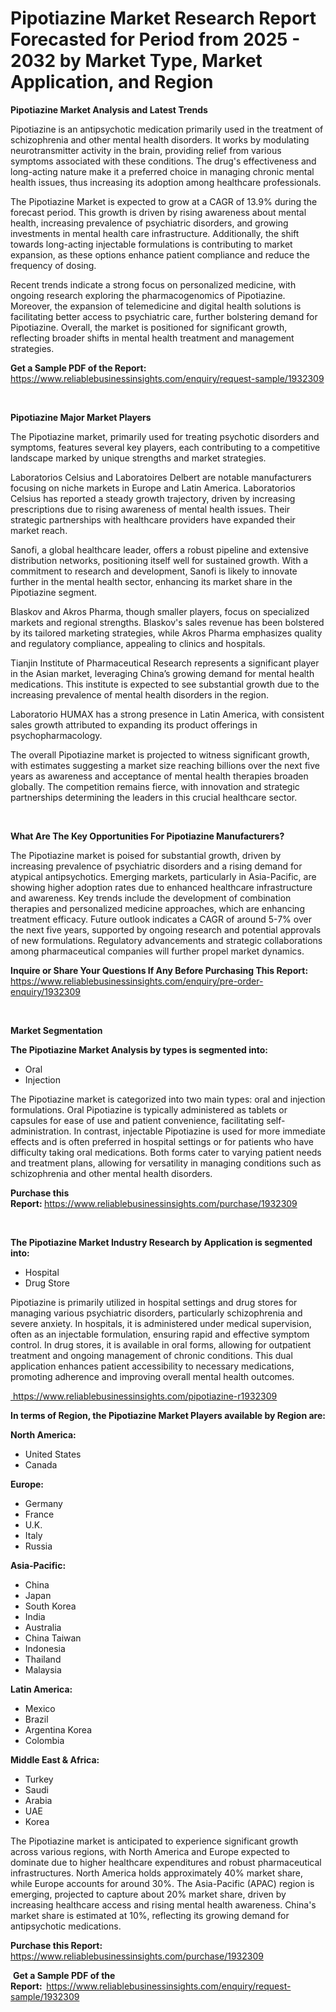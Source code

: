 <p><h1>Pipotiazine Market Research Report Forecasted for Period from 2025 -  2032 by Market Type, Market Application, and Region</h1></p><p><strong>Pipotiazine Market Analysis and Latest Trends</strong></p>
<p><p>Pipotiazine is an antipsychotic medication primarily used in the treatment of schizophrenia and other mental health disorders. It works by modulating neurotransmitter activity in the brain, providing relief from various symptoms associated with these conditions. The drug's effectiveness and long-acting nature make it a preferred choice in managing chronic mental health issues, thus increasing its adoption among healthcare professionals.</p><p>The Pipotiazine Market is expected to grow at a CAGR of 13.9% during the forecast period. This growth is driven by rising awareness about mental health, increasing prevalence of psychiatric disorders, and growing investments in mental health care infrastructure. Additionally, the shift towards long-acting injectable formulations is contributing to market expansion, as these options enhance patient compliance and reduce the frequency of dosing.</p><p>Recent trends indicate a strong focus on personalized medicine, with ongoing research exploring the pharmacogenomics of Pipotiazine. Moreover, the expansion of telemedicine and digital health solutions is facilitating better access to psychiatric care, further bolstering demand for Pipotiazine. Overall, the market is positioned for significant growth, reflecting broader shifts in mental health treatment and management strategies.</p></p>
<p><strong>Get a Sample PDF of the Report:&nbsp;</strong> <a href="https://www.reliablebusinessinsights.com/enquiry/request-sample/1932309?utm_campaign=1847&utm_medium=2&utm_source=Github&utm_content=ia&utm_term=19042025&utm_id=pipotiazine">https://www.reliablebusinessinsights.com/enquiry/request-sample/1932309</a></p>
<p>&nbsp;</p>
<p><strong>Pipotiazine Major Market Players</strong></p>
<p><p>The Pipotiazine market, primarily used for treating psychotic disorders and symptoms, features several key players, each contributing to a competitive landscape marked by unique strengths and market strategies. </p><p>Laboratorios Celsius and Laboratoires Delbert are notable manufacturers focusing on niche markets in Europe and Latin America. Laboratorios Celsius has reported a steady growth trajectory, driven by increasing prescriptions due to rising awareness of mental health issues. Their strategic partnerships with healthcare providers have expanded their market reach.</p><p>Sanofi, a global healthcare leader, offers a robust pipeline and extensive distribution networks, positioning itself well for sustained growth. With a commitment to research and development, Sanofi is likely to innovate further in the mental health sector, enhancing its market share in the Pipotiazine segment.</p><p>Blaskov and Akros Pharma, though smaller players, focus on specialized markets and regional strengths. Blaskov's sales revenue has been bolstered by its tailored marketing strategies, while Akros Pharma emphasizes quality and regulatory compliance, appealing to clinics and hospitals.</p><p>Tianjin Institute of Pharmaceutical Research represents a significant player in the Asian market, leveraging China’s growing demand for mental health medications. This institute is expected to see substantial growth due to the increasing prevalence of mental health disorders in the region.</p><p>Laboratorio HUMAX has a strong presence in Latin America, with consistent sales growth attributed to expanding its product offerings in psychopharmacology.</p><p>The overall Pipotiazine market is projected to witness significant growth, with estimates suggesting a market size reaching billions over the next five years as awareness and acceptance of mental health therapies broaden globally. The competition remains fierce, with innovation and strategic partnerships determining the leaders in this crucial healthcare sector.</p></p>
<p>&nbsp;</p>
<p><strong>What Are The Key Opportunities For Pipotiazine Manufacturers?</strong></p>
<p><p>The Pipotiazine market is poised for substantial growth, driven by increasing prevalence of psychiatric disorders and a rising demand for atypical antipsychotics. Emerging markets, particularly in Asia-Pacific, are showing higher adoption rates due to enhanced healthcare infrastructure and awareness. Key trends include the development of combination therapies and personalized medicine approaches, which are enhancing treatment efficacy. Future outlook indicates a CAGR of around 5-7% over the next five years, supported by ongoing research and potential approvals of new formulations. Regulatory advancements and strategic collaborations among pharmaceutical companies will further propel market dynamics.</p></p>
<p><strong>Inquire or Share Your Questions If Any Before Purchasing This Report:</strong> <a href="https://www.reliablebusinessinsights.com/enquiry/pre-order-enquiry/1932309?utm_campaign=1847&utm_medium=2&utm_source=Github&utm_content=ia&utm_term=19042025&utm_id=pipotiazine">https://www.reliablebusinessinsights.com/enquiry/pre-order-enquiry/1932309</a></p>
<p>&nbsp;</p>
<p><strong>Market Segmentation</strong></p>
<p><strong>The Pipotiazine Market Analysis by types is segmented into:</strong></p>
<p><ul><li>Oral</li><li>Injection</li></ul></p>
<p><p>The Pipotiazine market is categorized into two main types: oral and injection formulations. Oral Pipotiazine is typically administered as tablets or capsules for ease of use and patient convenience, facilitating self-administration. In contrast, injectable Pipotiazine is used for more immediate effects and is often preferred in hospital settings or for patients who have difficulty taking oral medications. Both forms cater to varying patient needs and treatment plans, allowing for versatility in managing conditions such as schizophrenia and other mental health disorders.</p></p>
<p><strong>Purchase this Report:&nbsp;</strong><a href="https://www.reliablebusinessinsights.com/purchase/1932309?utm_campaign=1847&utm_medium=2&utm_source=Github&utm_content=ia&utm_term=19042025&utm_id=pipotiazine">https://www.reliablebusinessinsights.com/purchase/1932309</a></p>
<p>&nbsp;</p>
<p><strong>The Pipotiazine Market Industry Research by Application is segmented into:</strong></p>
<p><ul><li>Hospital</li><li>Drug Store</li></ul></p>
<p><p>Pipotiazine is primarily utilized in hospital settings and drug stores for managing various psychiatric disorders, particularly schizophrenia and severe anxiety. In hospitals, it is administered under medical supervision, often as an injectable formulation, ensuring rapid and effective symptom control. In drug stores, it is available in oral forms, allowing for outpatient treatment and ongoing management of chronic conditions. This dual application enhances patient accessibility to necessary medications, promoting adherence and improving overall mental health outcomes.</p></p>
<p><a href="https://www.reliablebusinessinsights.com/pipotiazine-r1932309?utm_campaign=1847&utm_medium=2&utm_source=Github&utm_content=ia&utm_term=19042025&utm_id=pipotiazine">&nbsp;https://www.reliablebusinessinsights.com/pipotiazine-r1932309</a></p>
<p><strong>In terms of Region, the Pipotiazine Market Players available by Region are:</strong></p>
<p>
    <p> <strong> North America: </strong>
        <ul>
            <li>United States</li>
            <li>Canada</li>
        </ul>
        </p> 
    <p> <strong> Europe: </strong>
        <ul>
            <li>Germany</li>
            <li>France</li>
            <li>U.K.</li>
            <li>Italy</li>
            <li>Russia</li>
        </ul>
        </p> 
    <p> <strong> Asia-Pacific: </strong>
        <ul>
            <li>China</li>
            <li>Japan</li>
            <li>South Korea</li>
            <li>India</li>
            <li>Australia</li>
            <li>China Taiwan</li>
            <li>Indonesia</li>
            <li>Thailand</li>
            <li>Malaysia</li>
        </ul>
        </p> 
    <p> <strong> Latin America: </strong>
        <ul>
            <li>Mexico</li>
            <li>Brazil</li>
            <li>Argentina Korea</li>
            <li>Colombia</li>
        </ul>
        </p> 
    <p> <strong> Middle East & Africa: </strong>
        <ul>
            <li>Turkey</li>
            <li>Saudi</li>
            <li>Arabia</li>
            <li>UAE</li>
            <li>Korea</li>
        </ul>
    </p>
    </p>
<p><p>The Pipotiazine market is anticipated to experience significant growth across various regions, with North America and Europe expected to dominate due to higher healthcare expenditures and robust pharmaceutical infrastructures. North America holds approximately 40% market share, while Europe accounts for around 30%. The Asia-Pacific (APAC) region is emerging, projected to capture about 20% market share, driven by increasing healthcare access and rising mental health awareness. China's market share is estimated at 10%, reflecting its growing demand for antipsychotic medications.</p></p>
<p><strong>Purchase this Report: </strong><a href="https://www.reliablebusinessinsights.com/purchase/1932309?utm_campaign=1847&utm_medium=2&utm_source=Github&utm_content=ia&utm_term=19042025&utm_id=pipotiazine">https://www.reliablebusinessinsights.com/purchase/1932309</a></p>
<p>&nbsp;<strong>Get a Sample PDF of the Report:&nbsp;&nbsp;</strong><a href="https://www.reliablebusinessinsights.com/enquiry/request-sample/1932309?utm_campaign=1847&utm_medium=2&utm_source=Github&utm_content=ia&utm_term=19042025&utm_id=pipotiazine">https://www.reliablebusinessinsights.com/enquiry/request-sample/1932309</a></p>
<p><strong></strong></p>
<p><p></p><p></p><p></p></p>